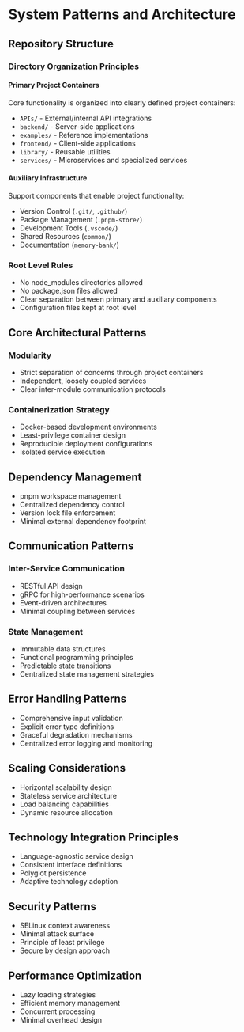 # System Patterns and Architecture

## Repository Structure

### Directory Organization Principles

#### Primary Project Containers

Core functionality is organized into clearly defined project containers:

- `APIs/` - External/internal API integrations
- `backend/` - Server-side applications
- `examples/` - Reference implementations
- `frontend/` - Client-side applications
- `library/` - Reusable utilities
- `services/` - Microservices and specialized services

#### Auxiliary Infrastructure

Support components that enable project functionality:

- Version Control (`.git/`, `.github/`)
- Package Management (`.pnpm-store/`)
- Development Tools (`.vscode/`)
- Shared Resources (`common/`)
- Documentation (`memory-bank/`)

### Root Level Rules

- No node_modules directories allowed
- No package.json files allowed
- Clear separation between primary and auxiliary components
- Configuration files kept at root level

## Core Architectural Patterns

### Modularity

- Strict separation of concerns through project containers
- Independent, loosely coupled services
- Clear inter-module communication protocols

### Containerization Strategy

- Docker-based development environments
- Least-privilege container design
- Reproducible deployment configurations
- Isolated service execution

## Dependency Management

- pnpm workspace management
- Centralized dependency control
- Version lock file enforcement
- Minimal external dependency footprint

## Communication Patterns

### Inter-Service Communication

- RESTful API design
- gRPC for high-performance scenarios
- Event-driven architectures
- Minimal coupling between services

### State Management

- Immutable data structures
- Functional programming principles
- Predictable state transitions
- Centralized state management strategies

## Error Handling Patterns

- Comprehensive input validation
- Explicit error type definitions
- Graceful degradation mechanisms
- Centralized error logging and monitoring

## Scaling Considerations

- Horizontal scalability design
- Stateless service architecture
- Load balancing capabilities
- Dynamic resource allocation

## Technology Integration Principles

- Language-agnostic service design
- Consistent interface definitions
- Polyglot persistence
- Adaptive technology adoption

## Security Patterns

- SELinux context awareness
- Minimal attack surface
- Principle of least privilege
- Secure by design approach

## Performance Optimization

- Lazy loading strategies
- Efficient memory management
- Concurrent processing
- Minimal overhead design
